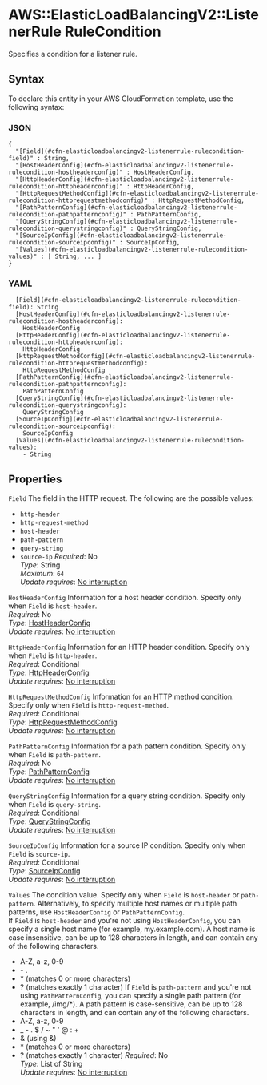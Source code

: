 # AWS::ElasticLoadBalancingV2::ListenerRule RuleCondition<a name="aws-properties-elasticloadbalancingv2-listenerrule-rulecondition"></a>

Specifies a condition for a listener rule\.

## Syntax<a name="aws-properties-elasticloadbalancingv2-listenerrule-rulecondition-syntax"></a>

To declare this entity in your AWS CloudFormation template, use the following syntax:

### JSON<a name="aws-properties-elasticloadbalancingv2-listenerrule-rulecondition-syntax.json"></a>

```
{
  "[Field](#cfn-elasticloadbalancingv2-listenerrule-rulecondition-field)" : String,
  "[HostHeaderConfig](#cfn-elasticloadbalancingv2-listenerrule-rulecondition-hostheaderconfig)" : HostHeaderConfig,
  "[HttpHeaderConfig](#cfn-elasticloadbalancingv2-listenerrule-rulecondition-httpheaderconfig)" : HttpHeaderConfig,
  "[HttpRequestMethodConfig](#cfn-elasticloadbalancingv2-listenerrule-rulecondition-httprequestmethodconfig)" : HttpRequestMethodConfig,
  "[PathPatternConfig](#cfn-elasticloadbalancingv2-listenerrule-rulecondition-pathpatternconfig)" : PathPatternConfig,
  "[QueryStringConfig](#cfn-elasticloadbalancingv2-listenerrule-rulecondition-querystringconfig)" : QueryStringConfig,
  "[SourceIpConfig](#cfn-elasticloadbalancingv2-listenerrule-rulecondition-sourceipconfig)" : SourceIpConfig,
  "[Values](#cfn-elasticloadbalancingv2-listenerrule-rulecondition-values)" : [ String, ... ]
}
```

### YAML<a name="aws-properties-elasticloadbalancingv2-listenerrule-rulecondition-syntax.yaml"></a>

```
  [Field](#cfn-elasticloadbalancingv2-listenerrule-rulecondition-field): String
  [HostHeaderConfig](#cfn-elasticloadbalancingv2-listenerrule-rulecondition-hostheaderconfig):
    HostHeaderConfig
  [HttpHeaderConfig](#cfn-elasticloadbalancingv2-listenerrule-rulecondition-httpheaderconfig):
    HttpHeaderConfig
  [HttpRequestMethodConfig](#cfn-elasticloadbalancingv2-listenerrule-rulecondition-httprequestmethodconfig):
    HttpRequestMethodConfig
  [PathPatternConfig](#cfn-elasticloadbalancingv2-listenerrule-rulecondition-pathpatternconfig):
    PathPatternConfig
  [QueryStringConfig](#cfn-elasticloadbalancingv2-listenerrule-rulecondition-querystringconfig):
    QueryStringConfig
  [SourceIpConfig](#cfn-elasticloadbalancingv2-listenerrule-rulecondition-sourceipconfig):
    SourceIpConfig
  [Values](#cfn-elasticloadbalancingv2-listenerrule-rulecondition-values):
    - String
```

## Properties<a name="aws-properties-elasticloadbalancingv2-listenerrule-rulecondition-properties"></a>

`Field` <a name="cfn-elasticloadbalancingv2-listenerrule-rulecondition-field"></a>
The field in the HTTP request\. The following are the possible values:

- `http-header`
- `http-request-method`
- `host-header`
- `path-pattern`
- `query-string`
- `source-ip`
  _Required_: No  
  _Type_: String  
  _Maximum_: `64`  
  _Update requires_: [No interruption](https://docs.aws.amazon.com/AWSCloudFormation/latest/UserGuide/using-cfn-updating-stacks-update-behaviors.html#update-no-interrupt)

`HostHeaderConfig` <a name="cfn-elasticloadbalancingv2-listenerrule-rulecondition-hostheaderconfig"></a>
Information for a host header condition\. Specify only when `Field` is `host-header`\.  
_Required_: No  
_Type_: [HostHeaderConfig](aws-properties-elasticloadbalancingv2-listenerrule-hostheaderconfig.md)  
_Update requires_: [No interruption](https://docs.aws.amazon.com/AWSCloudFormation/latest/UserGuide/using-cfn-updating-stacks-update-behaviors.html#update-no-interrupt)

`HttpHeaderConfig` <a name="cfn-elasticloadbalancingv2-listenerrule-rulecondition-httpheaderconfig"></a>
Information for an HTTP header condition\. Specify only when `Field` is `http-header`\.  
_Required_: Conditional  
_Type_: [HttpHeaderConfig](aws-properties-elasticloadbalancingv2-listenerrule-httpheaderconfig.md)  
_Update requires_: [No interruption](https://docs.aws.amazon.com/AWSCloudFormation/latest/UserGuide/using-cfn-updating-stacks-update-behaviors.html#update-no-interrupt)

`HttpRequestMethodConfig` <a name="cfn-elasticloadbalancingv2-listenerrule-rulecondition-httprequestmethodconfig"></a>
Information for an HTTP method condition\. Specify only when `Field` is `http-request-method`\.  
_Required_: Conditional  
_Type_: [HttpRequestMethodConfig](aws-properties-elasticloadbalancingv2-listenerrule-httprequestmethodconfig.md)  
_Update requires_: [No interruption](https://docs.aws.amazon.com/AWSCloudFormation/latest/UserGuide/using-cfn-updating-stacks-update-behaviors.html#update-no-interrupt)

`PathPatternConfig` <a name="cfn-elasticloadbalancingv2-listenerrule-rulecondition-pathpatternconfig"></a>
Information for a path pattern condition\. Specify only when `Field` is `path-pattern`\.  
_Required_: No  
_Type_: [PathPatternConfig](aws-properties-elasticloadbalancingv2-listenerrule-pathpatternconfig.md)  
_Update requires_: [No interruption](https://docs.aws.amazon.com/AWSCloudFormation/latest/UserGuide/using-cfn-updating-stacks-update-behaviors.html#update-no-interrupt)

`QueryStringConfig` <a name="cfn-elasticloadbalancingv2-listenerrule-rulecondition-querystringconfig"></a>
Information for a query string condition\. Specify only when `Field` is `query-string`\.  
_Required_: Conditional  
_Type_: [QueryStringConfig](aws-properties-elasticloadbalancingv2-listenerrule-querystringconfig.md)  
_Update requires_: [No interruption](https://docs.aws.amazon.com/AWSCloudFormation/latest/UserGuide/using-cfn-updating-stacks-update-behaviors.html#update-no-interrupt)

`SourceIpConfig` <a name="cfn-elasticloadbalancingv2-listenerrule-rulecondition-sourceipconfig"></a>
Information for a source IP condition\. Specify only when `Field` is `source-ip`\.  
_Required_: Conditional  
_Type_: [SourceIpConfig](aws-properties-elasticloadbalancingv2-listenerrule-sourceipconfig.md)  
_Update requires_: [No interruption](https://docs.aws.amazon.com/AWSCloudFormation/latest/UserGuide/using-cfn-updating-stacks-update-behaviors.html#update-no-interrupt)

`Values` <a name="cfn-elasticloadbalancingv2-listenerrule-rulecondition-values"></a>
The condition value\. Specify only when `Field` is `host-header` or `path-pattern`\. Alternatively, to specify multiple host names or multiple path patterns, use `HostHeaderConfig` or `PathPatternConfig`\.  
If `Field` is `host-header` and you're not using `HostHeaderConfig`, you can specify a single host name \(for example, my\.example\.com\)\. A host name is case insensitive, can be up to 128 characters in length, and can contain any of the following characters\.

- A\-Z, a\-z, 0\-9
- \- \.
- \* \(matches 0 or more characters\)
- ? \(matches exactly 1 character\)
  If `Field` is `path-pattern` and you're not using `PathPatternConfig`, you can specify a single path pattern \(for example, /img/\*\)\. A path pattern is case\-sensitive, can be up to 128 characters in length, and can contain any of the following characters\.
- A\-Z, a\-z, 0\-9
- \_ \- \. $ / \~ " ' @ : \+
- & \(using &amp;\)
- \* \(matches 0 or more characters\)
- ? \(matches exactly 1 character\)
  _Required_: No  
  _Type_: List of String  
  _Update requires_: [No interruption](https://docs.aws.amazon.com/AWSCloudFormation/latest/UserGuide/using-cfn-updating-stacks-update-behaviors.html#update-no-interrupt)
